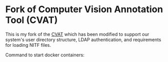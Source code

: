 # Fork of Computer Vision Annotation Tool (CVAT)

This is my fork of the [CVAT](https://github.com/opencv/cvat/tree/develop) which has been modified to support our system's user directory structure, LDAP authentication, and requirements for loading NITF files.

Command to start docker containers:
```sudo docker-compose -f docker-compose.yml -f docker-compose.override.yml up -d --build
